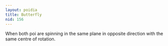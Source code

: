 ```yaml
---
layout: poidia
title: Butterfly
nid: 156
---
```


When both poi are spinning in the same plane in opposite direction with the same centre of rotation.
